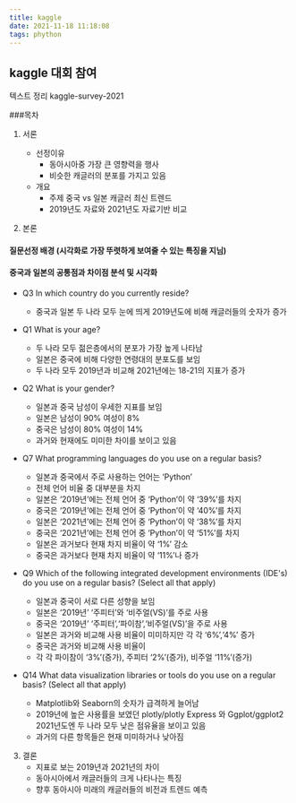 ```yaml
---
title: kaggle
date: 2021-11-18 11:18:08
tags: phython
---
```


## kaggle 대회 참여
텍스트 정리
kaggle-survey-2021


###목차
1. 서론
   - 선정이유
      - 동아시아중 가장 큰 영향력을 행사
      - 비슷한 캐글러의 분포를 가지고 있음
   - 개요
      - 주제 중국 vs 일본 캐글러 최신 트렌드
      - 2019년도 자료와 2021년도 자료기반 비교

2. 본론 
#### 질문선정 배경 (시각화로 가장 뚜렷하게 보여줄 수 있는 특징을 지님)
#### 중국과 일본의 공통점과 차이점 분석 및 시각화
   - Q3 In which country do you currently reside?
       - 중국과 일본 두 나라 모두 눈에 띄게 2019년도에 비해 캐글러들의 숫자가 증가
   - Q1 What is your age?
       - 두 나라 모두 젊은층에서의 분포가 가장 높게 나타남
       - 일본은 중국에 비해 다양한 연령대의 분포도를 보임
       - 두 나라 모두 2019년과 비교해 2021년에는 18-21의 지표가 증가
   - Q2 What is your gender?
       - 일본과 중국 남성이 우세한 지표를 보임
       - 일본은 남성이 90% 여성이 8%
       - 중국은 남성이 80% 여성이 14%
       - 과거와 현재에도 미미한 차이를 보이고 있음
   - Q7 What programming languages do you use on a regular basis?
       - 일본과 중국에서 주로 사용하는 언어는 ‘Python’
       - 전체 언어 비율 중 대부분을 차지
       - 일본은 ‘2019년’에는 전체 언어 중 ‘Python’이 약 ‘39%’를 차지
       - 중국은 ‘2019년’에는 전체 언어 중 ‘Python’이 약 ‘40%’를 차지
       - 일본은 ‘2021년’에는 전체 언어 중 ‘Python’이 약 ‘38%’를 차지
       - 중국은 ‘2021년’에는 전체 언어 중 ‘Python’이 약 ‘51%’를 차지
       - 일본은 과거보다 현재 차지 비율이 약 ‘1%’ 감소
       - 중국은 과거보다 현재 차지 비율이 약 ‘11%’나 증가
   - Q9 Which of the following integrated development environments (IDE's) do you use on a regular basis? (Select all that apply)
       - 일본과 중국이 서로 다른 성향을 보임
       - 일본은 ‘2019년’ ‘주피터’와 ‘비주얼(VS)’를 주로 사용
       - 중국은 ‘2019년’ ‘주피터’,‘파이참’,‘비주얼(VS)’을 주로 사용
       - 일본은 과거와 비교해 사용 비율이 미미하지만 각 각 ‘6%’,‘4%’ 증가
       - 중국은 과거와 비교해 사용 비율이
       - 각 각 파이참이 ‘3%’(증가), 주피터 ‘2%’(증가), 비주얼 ‘11%’(증가)

   - Q14 What data visualization libraries or tools do you use on a regular basis? (Select all that apply)
       - Matplotlib와 Seaborn의 숫자가 급격하게 늘어남
       - 2019년에 높은 사용률을 보였던 plotly/plotly Express 와 Ggplot/ggplot2 2021년도엔 두 나라 모두 낮은 점유율을 보이고 있음
       - 과거의 다른 항목들은 현재 미미하거나 낮아짐
3. 결론
   - 지표로 보는 2019년과 2021년의 차이
   - 동아시아에서 캐글러들의 크게 나타나는 특징
   - 향후 동아시아 미래의 캐글러들의 비전과 트렌드 예측

